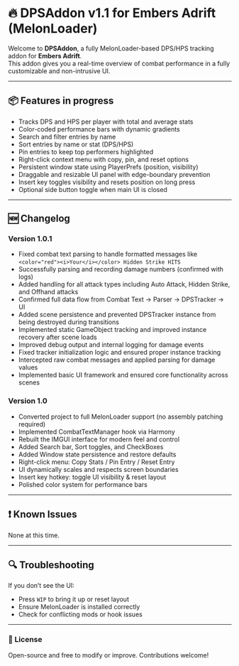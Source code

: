 # 🔥 DPSAddon v1.1 for Embers Adrift (MelonLoader)

Welcome to **DPSAddon**, a fully MelonLoader-based DPS/HPS tracking addon for **Embers Adrift**.  
This addon gives you a real-time overview of combat performance in a fully customizable and non-intrusive UI.

---

## 📦 Features in progress

- Tracks DPS and HPS per player with total and average stats  
- Color-coded performance bars with dynamic gradients  
- Search and filter entries by name  
- Sort entries by name or stat (DPS/HPS)  
- Pin entries to keep top performers highlighted  
- Right-click context menu with copy, pin, and reset options  
- Persistent window state using PlayerPrefs (position, visibility)  
- Draggable and resizable UI panel with edge-boundary prevention  
- Insert key toggles visibility and resets position on long press  
- Optional side button toggle when main UI is closed  

---

## 🆕 Changelog

### Version 1.0.1

- Fixed combat text parsing to handle formatted messages like `<color="red"><i>Your</i></color> Hidden Strike HITS`  
- Successfully parsing and recording damage numbers (confirmed with logs)  
- Added handling for all attack types including Auto Attack, Hidden Strike, and Offhand attacks  
- Confirmed full data flow from Combat Text → Parser → DPSTracker → UI  
- Added scene persistence and prevented DPSTracker instance from being destroyed during transitions  
- Implemented static GameObject tracking and improved instance recovery after scene loads  
- Improved debug output and internal logging for damage events  
- Fixed tracker initialization logic and ensured proper instance tracking  
- Intercepted raw combat messages and applied parsing for damage values  
- Implemented basic UI framework and ensured core functionality across scenes   

### Version 1.0

- Converted project to full MelonLoader support (no assembly patching required)  
- Implemented CombatTextManager hook via Harmony  
- Rebuilt the IMGUI interface for modern feel and control  
- Added Search bar, Sort toggles, and CheckBoxes  
- Added Window state persistence and restore defaults  
- Right-click menu: Copy Stats / Pin Entry / Reset Entry  
- UI dynamically scales and respects screen boundaries  
- Insert key hotkey: toggle UI visibility & reset layout  
- Polished color system for performance bars  

---

## ❗ Known Issues

None at this time.

---

## 🔍 Troubleshooting

If you don’t see the UI:  
- Press `WIP` to bring it up or reset layout  
- Ensure MelonLoader is installed correctly  
- Check for conflicting mods or hook issues  

---

### 📘 License

Open-source and free to modify or improve. Contributions welcome!
